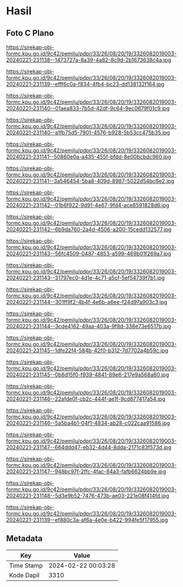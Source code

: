 # Hasil

## Foto C Plano

https://sirekap-obj-formc.kpu.go.id/9c42/pemilu/pdpr/33/26/08/20/19/3326082019003-20240221-231138--1473727a-8a39-4a82-8c9d-2b1673638c4a.jpg

https://sirekap-obj-formc.kpu.go.id/9c42/pemilu/pdpr/33/26/08/20/19/3326082019003-20240221-231139--efff6c0a-f834-4fb4-bc23-dd138132f164.jpg

https://sirekap-obj-formc.kpu.go.id/9c42/pemilu/pdpr/33/26/08/20/19/3326082019003-20240221-231140--01aea833-7b5d-42df-9c64-9ec0679f01c9.jpg

https://sirekap-obj-formc.kpu.go.id/9c42/pemilu/pdpr/33/26/08/20/19/3326082019003-20240221-231140--a1fb75d5-7901-4576-b928-5b53cc475b35.jpg

https://sirekap-obj-formc.kpu.go.id/9c42/pemilu/pdpr/33/26/08/20/19/3326082019003-20240221-231141--50860e0a-a435-455f-bfdd-8e00bcbdc960.jpg

https://sirekap-obj-formc.kpu.go.id/9c42/pemilu/pdpr/33/26/08/20/19/3326082019003-20240221-231141--3a546454-5ba8-409d-8987-5022d54bc6e2.jpg

https://sirekap-obj-formc.kpu.go.id/9c42/pemilu/pdpr/33/26/08/20/19/3326082019003-20240221-231142--01b6f922-9d91-4e67-9fd4-ace8591828d6.jpg

https://sirekap-obj-formc.kpu.go.id/9c42/pemilu/pdpr/33/26/08/20/19/3326082019003-20240221-231142--6b9da760-2a4d-4506-a200-15cedd132577.jpg

https://sirekap-obj-formc.kpu.go.id/9c42/pemilu/pdpr/33/26/08/20/19/3326082019003-20240221-231143--56fc4509-0487-4853-a599-469b01f269a7.jpg

https://sirekap-obj-formc.kpu.go.id/9c42/pemilu/pdpr/33/26/08/20/19/3326082019003-20240221-231143--31797ec0-4d1e-4c71-a5cf-5ef54739f7b1.jpg

https://sirekap-obj-formc.kpu.go.id/9c42/pemilu/pdpr/33/26/08/20/19/3326082019003-20240221-231144--301ff9f2-4b4f-4e6b-a6ee-f24d97a903c3.jpg

https://sirekap-obj-formc.kpu.go.id/9c42/pemilu/pdpr/33/26/08/20/19/3326082019003-20240221-231144--3cde4162-49aa-403a-9f8d-338e73e6517b.jpg

https://sirekap-obj-formc.kpu.go.id/9c42/pemilu/pdpr/33/26/08/20/19/3326082019003-20240221-231145--1dfe22f4-584b-42f0-b312-7d7702a4b59c.jpg

https://sirekap-obj-formc.kpu.go.id/9c42/pemilu/pdpr/33/26/08/20/19/3326082019003-20240221-231145--0b8d15f0-f939-4841-89e6-217e9a568a80.jpg

https://sirekap-obj-formc.kpu.go.id/9c42/pemilu/pdpr/33/26/08/20/19/3326082019003-20240221-231146--22afde0f-cb2c-444f-ae1f-9cd677417a54.jpg

https://sirekap-obj-formc.kpu.go.id/9c42/pemilu/pdpr/33/26/08/20/19/3326082019003-20240221-231146--5a5ba4b1-04f1-4834-ab28-c022caa91586.jpg

https://sirekap-obj-formc.kpu.go.id/9c42/pemilu/pdpr/33/26/08/20/19/3326082019003-20240221-231147--664ddd47-eb32-4d44-8dda-2171c83f573d.jpg

https://sirekap-obj-formc.kpu.go.id/9c42/pemilu/pdpr/33/26/08/20/19/3326082019003-20240221-231147--948bc97f-2ffc-4fac-84a3-fafb6624bb9e.jpg

https://sirekap-obj-formc.kpu.go.id/9c42/pemilu/pdpr/33/26/08/20/19/3326082019003-20240221-231148--5d3e9b52-7476-473b-ae03-221e08f414fd.jpg

https://sirekap-obj-formc.kpu.go.id/9c42/pemilu/pdpr/33/26/08/20/19/3326082019003-20240221-231139--ef880c3a-af6a-4e0e-b422-994fe5f17955.jpg


## Metadata

| Key        | Value               |
| ---------- | ------------------- |
| Time Stamp | 2024-02-22 00:03:28 |
| Kode Dapil | 3310                |



